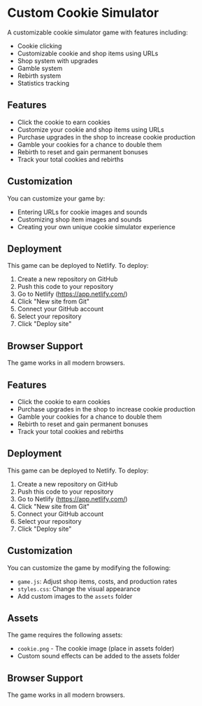 # Custom Cookie Simulator

A customizable cookie simulator game with features including:
- Cookie clicking
- Customizable cookie and shop items using URLs
- Shop system with upgrades
- Gamble system
- Rebirth system
- Statistics tracking

## Features

- Click the cookie to earn cookies
- Customize your cookie and shop items using URLs
- Purchase upgrades in the shop to increase cookie production
- Gamble your cookies for a chance to double them
- Rebirth to reset and gain permanent bonuses
- Track your total cookies and rebirths

## Customization

You can customize your game by:
- Entering URLs for cookie images and sounds
- Customizing shop item images and sounds
- Creating your own unique cookie simulator experience

## Deployment

This game can be deployed to Netlify. To deploy:

1. Create a new repository on GitHub
2. Push this code to your repository
3. Go to Netlify (https://app.netlify.com/)
4. Click "New site from Git"
5. Connect your GitHub account
6. Select your repository
7. Click "Deploy site"

## Browser Support

The game works in all modern browsers.

## Features

- Click the cookie to earn cookies
- Purchase upgrades in the shop to increase cookie production
- Gamble your cookies for a chance to double them
- Rebirth to reset and gain permanent bonuses
- Track your total cookies and rebirths

## Deployment

This game can be deployed to Netlify. To deploy:

1. Create a new repository on GitHub
2. Push this code to your repository
3. Go to Netlify (https://app.netlify.com/)
4. Click "New site from Git"
5. Connect your GitHub account
6. Select your repository
7. Click "Deploy site"

## Customization

You can customize the game by modifying the following:
- `game.js`: Adjust shop items, costs, and production rates
- `styles.css`: Change the visual appearance
- Add custom images to the `assets` folder

## Assets

The game requires the following assets:
- `cookie.png` - The cookie image (place in assets folder)
- Custom sound effects can be added to the assets folder

## Browser Support

The game works in all modern browsers.
